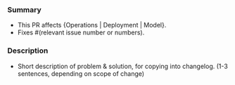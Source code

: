 <!-- Thanks for your contribution! Please review the contributing guidelines before submitting: https://codeforphilly.github.io/chime/CONTRIBUTING.html -->

### Summary
- This PR affects {Operations | Deployment | Model}.
- Fixes #(relevant issue number or numbers).

### Description
- Short description of problem & solution, for copying into changelog. (1-3 sentences, depending on scope of change)
